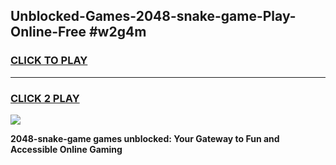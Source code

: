 
## Unblocked-Games-2048-snake-game-Play-Online-Free #w2g4m
<h3>
<a href="https://us.freeplayer.one?title=2048-snake-game&ref=10M">CLICK TO PLAY</a></h3>
<hr>

<h3>
<a href="https://us.freeplayer.one?title=2048-snake-game&ref=10M">CLICK 2 PLAY</a>
  
</h3>

<a href="https://us.freeplayer.one?title=2048-snake-game&ref=10M"><img src="https://clearcache.store/games.png"></a>


**2048-snake-game games unblocked: Your Gateway to Fun and Accessible Online Gaming**
